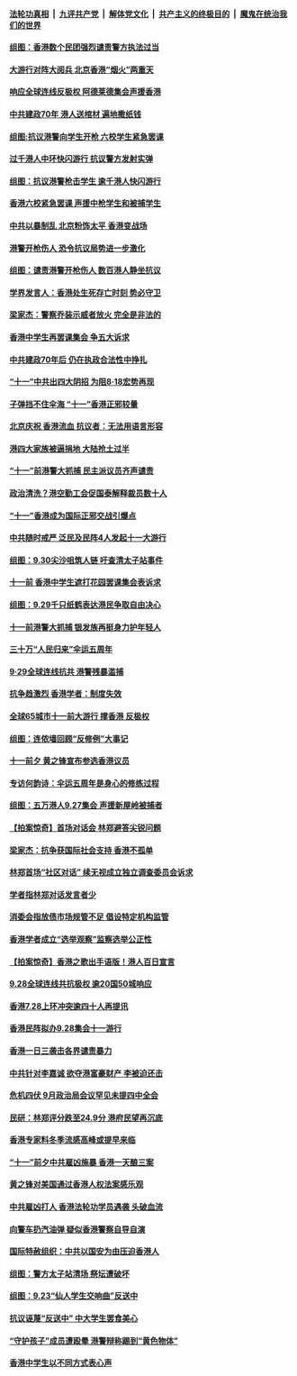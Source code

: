 ####  [法轮功真相](../../../../basic/blob/master/README.md?t=10030926) &nbsp;|&nbsp; [九评共产党](../../../../9ping.md/blob/master/README.md?t=10030926) &nbsp;|&nbsp; [解体党文化](../../../../jtdwh.md/blob/master/README.md?t=10030926)  &nbsp;|&nbsp; [共产主义的终极目的](../../../../gczydzjmd.md/blob/master/README.md?t=10030926) &nbsp;|&nbsp; [魔鬼在统治我们的世界](../../../../mgztzwmdsj.md/blob/master/README.md?t=10030926) 

#### [组图：香港数个民团强烈谴责警方执法过当](../pages/nsc415/n11564539.md?t=10030926) 

#### [大游行对阵大阅兵 北京香港“烟火”两重天](../pages/nsc415/n11561458.md?t=10030926) 

#### [响应全球连线反极权 阿德莱德集会声援香港](../pages/nsc415/n11564218.md?t=10030926) 

#### [中共建政70年 港人送棺材 遍地撒纸钱](../pages/nsc415/n11563935.md?t=10030926) 

#### [组图:抗议港警向学生开枪 六校学生紧急罢课](../pages/nsc415/n11563068.md?t=10030926) 

#### [过千港人中环快闪游行 抗议警方发射实弹](../pages/nsc415/n11564231.md?t=10030926) 

#### [组图：抗议港警枪击学生 逾千港人快闪游行](../pages/nsc415/n11562945.md?t=10030926) 

#### [香港六校紧急罢课 声援中枪学生和被捕学生](../pages/nsc415/n11563549.md?t=10030926) 

#### [中共以暴制乱 北京粉饰太平 香港变战场](../pages/nsc415/n11563729.md?t=10030926) 

#### [港警开枪伤人 恐令抗议局势进一步激化](../pages/nsc415/n11563161.md?t=10030926) 

#### [组图：谴责港警开枪伤人 数百港人静坐抗议](../pages/nsc415/n11562458.md?t=10030926) 

#### [学界发言人：香港处生死存亡时刻 势必守卫](../pages/nsc415/n11561758.md?t=10030926) 

#### [梁家杰：警察乔装示威者放火 完全是非法的](../pages/nsc415/n11561450.md?t=10030926) 

#### [香港中学生再罢课集会 争五大诉求](../pages/nsc415/n11561565.md?t=10030926) 

#### [中共建政70年后 仍在执政合法性中挣扎](../pages/nsc415/n11561315.md?t=10030926) 

#### [“十一”中共出四大阴招 为阻8·18宏势再现](../pages/nsc415/n11561267.md?t=10030926) 

#### [子弹挡不住伞海 “十一”香港正邪较量](../pages/nsc415/n11561235.md?t=10030926) 

#### [北京庆祝 香港流血 抗议者：无法用语言形容](../pages/nsc415/n11561110.md?t=10030926) 

#### [港四大家族被逼捐地 大陆抢土过半](../pages/nsc415/n11560900.md?t=10030926) 

#### [“十一”前港警大抓捕 民主派议员齐声谴责](../pages/nsc415/n11558294.md?t=10030926) 

#### [政治清洗？港空勤工会促国泰解释裁员数十人](../pages/nsc415/n11558219.md?t=10030926) 

#### [“十一”香港成为国际正邪交战引爆点](../pages/nsc415/n11558180.md?t=10030926) 

#### [中共随时戒严 泛民及民阵4人发起十一大游行](../pages/nsc415/n11558127.md?t=10030926) 

#### [组图：9.30尖沙咀筑人链 吁查清太子站事件](../pages/nsc415/n11557712.md?t=10030926) 

#### [十一前 香港中学生遮打花园罢课集会表诉求](../pages/nsc415/n11557528.md?t=10030926) 

#### [组图：9.29千只纸鹤表达港民争取自由决心](../pages/nsc415/n11551910.md?t=10030926) 

#### [十一前港警大抓捕 银发族再挺身力护年轻人](../pages/nsc415/n11555805.md?t=10030926) 

#### [三十万“人民归来”伞运五周年](../pages/nsc415/n11555856.md?t=10030926) 

#### [9·29全球连线抗共 港警残暴滥捕](../pages/nsc415/n11555640.md?t=10030926) 

#### [抗争趋激烈 香港学者：制度失效](../pages/nsc415/n11555812.md?t=10030926) 

#### [全球65城市十一前大游行 撑香港 反极权](../pages/nsc415/n11554701.md?t=10030926) 

#### [组图：连侬墙回顾“反修例”大事记](../pages/nsc415/n11552900.md?t=10030926) 

#### [十一前夕 黄之锋宣布参选香港议员](../pages/nsc415/n11552484.md?t=10030926) 

#### [专访何韵诗：伞运五周年是身心的修练过程](../pages/nsc415/n11552394.md?t=10030926) 

#### [组图：五万港人9.27集会 声援新屋岭被捕者](../pages/nsc415/n11551844.md?t=10030926) 

#### [【拍案惊奇】首场对话会 林郑避答尖锐问题](../pages/nsc415/n11549383.md?t=10030926) 

#### [梁家杰：抗争获国际社会支持 香港不孤单](../pages/nsc415/n11549438.md?t=10030926) 

#### [林郑首场“社区对话” 续无视成立独立调查委员会诉求](../pages/nsc415/n11549630.md?t=10030926) 

#### [学者指林郑对话发言者少](../pages/nsc415/n11549563.md?t=10030926) 

#### [消委会指放债市场规管不足 倡设特定机构监管](../pages/nsc415/n11549504.md?t=10030926) 

#### [香港学者成立“选举观察”监察选举公正性](../pages/nsc415/n11549482.md?t=10030926) 

#### [【拍案惊奇】香港之歌出手语版！港人百日宣言](../pages/nsc415/n11547040.md?t=10030926) 

#### [9.28全球连线共抗极权 逾20国50城响应](../pages/nsc415/n11547033.md?t=10030926) 

#### [香港7.28上环冲突逾四十人再提讯](../pages/nsc415/n11547133.md?t=10030926) 

#### [香港民阵拟办9.28集会十一游行](../pages/nsc415/n11547087.md?t=10030926) 

#### [香港一日三袭击各界谴责暴力](../pages/nsc415/n11546954.md?t=10030926) 

#### [中共针对李嘉诚 欲夺港富豪财产 李被迫还击](../pages/nsc415/n11546673.md?t=10030926) 

#### [危机四伏 9月政治局会议罕见未提四中全会](../pages/nsc415/n11546367.md?t=10030926) 

#### [民研：林郑评分跌至24.9分 港府民望再沉底](../pages/nsc415/n11544630.md?t=10030926) 

#### [香港专家料冬季流感高峰或提早来临](../pages/nsc415/n11544676.md?t=10030926) 

#### [“十一”前夕中共雇凶施暴 香港一天酿三案](../pages/nsc415/n11544614.md?t=10030926) 

#### [黄之锋对美国通过香港人权法案感乐观](../pages/nsc415/n11544601.md?t=10030926) 

#### [中共雇凶打人 香港法轮功学员遇袭 头破血流](../pages/nsc415/n11543687.md?t=10030926) 

#### [向警车扔汽油弹 疑似香港警察自导自演](../pages/nsc415/n11543198.md?t=10030926) 

#### [国际特赦组织：中共以国安为由压迫香港人](../pages/nsc415/n11543044.md?t=10030926) 

#### [组图：警方太子站清场 祭坛遭破坏](../pages/nsc415/n11542739.md?t=10030926) 

#### [组图：9.23“仙人学生交响曲”反送中](../pages/nsc415/n11539081.md?t=10030926) 

#### [抗议诬蔑“反送中” 中大学生罢食美心](../pages/nsc415/n11542189.md?t=10030926) 

#### [“守护孩子”成员遭殴晕 港警辩称踢到“黄色物体”](../pages/nsc415/n11542179.md?t=10030926) 

#### [香港中学生以不同方式表心声](../pages/nsc415/n11542150.md?t=10030926) 

